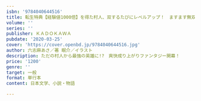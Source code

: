 ```yaml
---
isbn: '9784040644516'
title: 転生特典【経験値1000倍】を得た村人、双するたびにレベルアップ！　ますます無双してしまう　１
volume: ''
series: ''
publisher: ＫＡＤＯＫＡＷＡ
pubdate: '2020-03-25'
cover: 'https://cover.openbd.jp/9784040644516.jpg'
author: 六志麻あさ／著 眠介／イラスト
description: ただの村人から最強の英雄に!?　爽快成り上がりファンタジー開幕！
price: '1200'
genre: ''
target: 一般
format: 単行本
content: 日本文学、小説・物語

---
```

